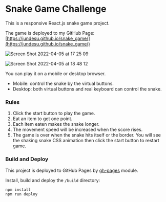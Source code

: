 # Snake Game Challenge
This is a responsive React.js snake game project.

The game is deployed to my GitHub Page: [https://jundesu.github.io/snake_game/](https://jundesu.github.io/snake_game/)

![Screen Shot 2022-04-05 at 17 25 09](https://user-images.githubusercontent.com/87522693/161781271-7d3bec2e-500d-478f-b055-e4b5823da4be.png)

![Screen Shot 2022-04-05 at 18 48 12](https://user-images.githubusercontent.com/87522693/161781411-90415915-4016-485c-92c1-06bc7c387191.png)


You can play it on a mobile or desktop browser.
- Mobile: control the snake by the virtual buttons.
- Desktop: both virtual buttons and real keyboard can control the snake. 

### Rules
1. Click the start button to play the game.
2. Eat an item to get one point.
3. Each item eaten makes the snake longer.
4. The movement speed will be increased when the score rises.
5. The game is over when the snake hits itself or the border. You will see the shaking snake CSS animation then click the start button to restart game.

### Build and Deploy
This project is deployed to GitHub Pages by [gh-pages](https://github.com/tschaub/gh-pages) module.

Install, build and deploy the `/build` directory:
```
npm install
npm run deploy
```
